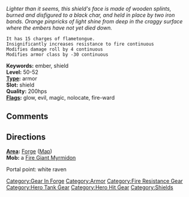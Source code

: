 *Lighter than it seems, this shield's face is made of wooden splints,*  
*burned and disfigured to a black char, and held in place by two iron*  
*bands. Orange pinpricks of light shine from deep in the craggy
surface*  
*where the embers have not yet died down.*

`It has 15 charges of flametongue.`  
`Insignificantly increases resistance to fire continuous`  
`Modifies damage roll by 4 continuous`  
`Modifies armor class by -30 continuous`

**Keywords:** ember, shield  
**Level:** 50-52  
**[Type](:Category:Object_Types.md "wikilink"):** armor  
**Slot:** shield  
**Quality:** 200hps  
**[Flags](:Category:Object_Flags.md "wikilink"):** glow, evil, magic,
nolocate, fire-ward

## Comments

## Directions

**[Area](:Category:Areas.md "wikilink"):**
[Forge](:Category:Forge.md "wikilink")
([Map](Forge_Map.md "wikilink"))  
**Mob:** a [Fire Giant Myrmidon](Fire_Giant_Myrmidon "wikilink")

Portal point: white raven

[Category:Gear In Forge](Category:Gear_In_Forge "wikilink")
[Category:Armor](Category:Armor "wikilink") [Category:Fire Resistance
Gear](Category:Fire_Resistance_Gear "wikilink") [Category:Hero Tank
Gear](Category:Hero_Tank_Gear "wikilink") [Category:Hero Hit
Gear](Category:Hero_Hit_Gear "wikilink")
[Category:Shields](Category:Shields "wikilink")
